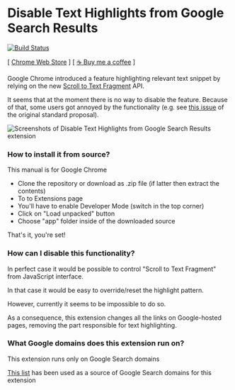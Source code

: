 # Disable Text Highlights from Google Search Results

[![Build Status](https://github.com/everyonesdesign/disable-google-search-text-highlights/actions/workflows/test.yml/badge.svg)
](https://github.com/everyonesdesign/disable-google-search-text-highlights/actions)

[ [Chrome Web Store](https://chrome.google.com/webstore/detail/disable-google-search-tex/ompocnnmgiaoieoanemepjflbokldhom) ]
[ [☕ Buy me a coffee](https://buymeacoff.ee/everyonesdesign) ]

Google Chrome introduced a feature highlighting relevant text snippet
by relying on the new
[Scroll to Text Fragment](https://chromestatus.com/feature/4733392803332096) API.

It seems that at the moment there is no way to disable the feature.
Because of that, some users got annoyed by the functionality
(e.g. see [this issue](https://github.com/WICG/scroll-to-text-fragment/issues/122)
of the original standard proposal).

![Screenshots of Disable Text Highlights from Google Search Results extension](./screenshot.png)

### How to install it from source?

This manual is for Google Chrome

- Clone the repository or download as .zip file (if latter then extract the contents)
- To to Extensions page
- You'll have to enable Developer Mode (switch in the top corner)
- Click on "Load unpacked" button
- Choose "app" folder inside of the downloaded source

That's it, you're set!

### How can I disable this functionality?

In perfect case it would be possible to control "Scroll to Text Fragment"
from JavaScript interface.

In that case it would be easy to override/reset the highlight pattern.

However, currently it seems to be impossible to do so.

As a consequence, this extension changes all the links on
Google-hosted pages, removing the part responsible for text highlighting.

### What Google domains does this extension run on?

This extension runs only on Google Search domains

[This list](https://www.google.com/supported_domains)
has been used as a source of Google Search domains for this extension

